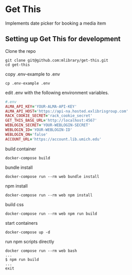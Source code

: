# Get This

Implements date picker for booking a media item

## Setting up Get This for development

Clone the repo

```
git clone git@github.com:mlibrary/get-this.git
cd get-this
```

copy .env-example to .env

```
cp .env-example .env
```

edit .env with the following environment variables.

```ruby
#.env
ALMA_API_KEY='YOUR-ALMA-API-KEY'
ALMA_API_HOST='https://api-na.hosted.exlibrisgroup.com'
RACK_COOKIE_SECRET='rack_cookie_secret'
GET_THIS_BASE_URL='http://localhost:4567'
WEBLOGIN_SECRET='YOUR-WEBLOGIN-SECRET'
WEBLOGIN_ID='YOUR-WEBLOGIN-ID'
WEBLOGIN_ON='false'
ACCOUNT_URL='https://account.lib.umich.edu'
```

build container

```
docker-compose build
```

bundle install

```
docker-compose run --rm web bundle install
```

npm install

```
docker-compose run --rm web npm install
```

build css

```
docker-compose run --rm web npm run build
```

start containers

```
docker-compose up -d
```

run npm scripts directly

```
docker compose run --rm web bash
...
$ npm run build
...
exit
```
